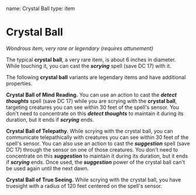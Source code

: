 name: Crystal Ball type: item

# Crystal Ball
_Wondrous item, very rare or legendary (requires attunement)_

The typical **crystal ball**, a very rare item, is about 6 inches in diameter. While touching it, you can cast the **_scrying_** spell (save DC 17) with it.

The following **crystal ball** variants are legendary items and have additional properties.

**Crystal Ball of Mind Reading.** You can use an action to cast the **_detect thoughts_** spell (save DC 17) while you are scrying with the **crystal ball**, targeting creatures you can see within 30 feet of the spell's sensor. You don't need to concentrate on this **_detect thoughts_** to maintain it during its duration, but it ends if **_scrying_** ends.

**Crystal Ball of Telepathy.** While scrying with the crystal ball, you can communicate telepathically with creatures you can see within 30 feet of the spell's sensor. You can also use an action to cast the **_suggestion_** spell (save DC 17) through the sensor on one of those creatures. You don't need to concentrate on this **_suggestion_** to maintain it during its duration, but it ends if **_scrying_** ends. Once used, the **_suggestion_** power of the crystal ball can't be used again until the next dawn.

**Crystal Ball of True Seeing.** While scrying with the crystal ball, you have truesight with a radius of 120 feet centered on the spell's sensor. 